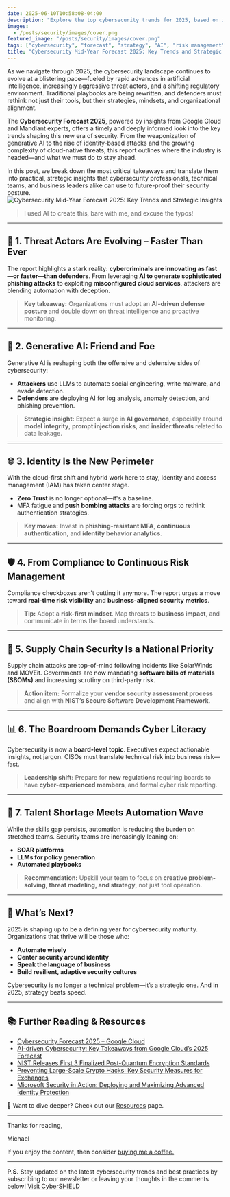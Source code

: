 ```yaml
---
date: 2025-06-10T10:58:08-04:00
description: "Explore the top cybersecurity trends for 2025, based on insights from Google Cloud’s latest forecast. From AI-driven threats to identity-first security strategies, this post breaks down what security leaders need to know—and do—to stay ahead."
images:
  - /posts/security/images/cover.png
featured_image: "/posts/security/images/cover.png"
tags: ["cybersecurity", "forecast", "strategy", "AI", "risk management", "2025"]
title: "Cybersecurity Mid-Year Forecast 2025: Key Trends and Strategic Insights"
---
```



As we navigate through 2025, the cybersecurity landscape continues to evolve at a blistering pace—fueled by rapid advances in artificial intelligence, increasingly aggressive threat actors, and a shifting regulatory environment. Traditional playbooks are being rewritten, and defenders must rethink not just their tools, but their strategies, mindsets, and organizational alignment.

The **Cybersecurity Forecast 2025**, powered by insights from Google Cloud and Mandiant experts, offers a timely and deeply informed look into the key trends shaping this new era of security. From the weaponization of generative AI to the rise of identity-based attacks and the growing complexity of cloud-native threats, this report outlines where the industry is headed—and what we must do to stay ahead.

In this post, we break down the most critical takeaways and translate them into practical, strategic insights that cybersecurity professionals, technical teams, and business leaders alike can use to future-proof their security posture.
![Cybersecurity Mid-Year Forecast 2025: Key Trends and Strategic Insights](/posts/security/images/forecast.png)

> I used AI to create this, bare with me, and excuse the typos!
---

## 🚨 1. Threat Actors Are Evolving – Faster Than Ever

The report highlights a stark reality: **cybercriminals are innovating as fast—or faster—than defenders**. From leveraging **AI to generate sophisticated phishing attacks** to exploiting **misconfigured cloud services**, attackers are blending automation with deception.

> **Key takeaway:** Organizations must adopt an **AI-driven defense posture** and double down on threat intelligence and proactive monitoring.

---

## 🧠 2. Generative AI: Friend and Foe

Generative AI is reshaping both the offensive and defensive sides of cybersecurity:

- **Attackers** use LLMs to automate social engineering, write malware, and evade detection.
- **Defenders** are deploying AI for log analysis, anomaly detection, and phishing prevention.

> **Strategic insight:** Expect a surge in **AI governance**, especially around **model integrity**, **prompt injection risks**, and **insider threats** related to data leakage.

---

## 🌐 3. Identity Is the New Perimeter

With the cloud-first shift and hybrid work here to stay, identity and access management (IAM) has taken center stage.

- **Zero Trust** is no longer optional—it's a baseline.
- MFA fatigue and **push bombing attacks** are forcing orgs to rethink authentication strategies.

> **Key moves:** Invest in **phishing-resistant MFA**, **continuous authentication**, and **identity behavior analytics**.

---

## 🛡️ 4. From Compliance to Continuous Risk Management

Compliance checkboxes aren’t cutting it anymore. The report urges a move toward **real-time risk visibility** and **business-aligned security metrics**.

> **Tip:** Adopt a **risk-first mindset**. Map threats to **business impact**, and communicate in terms the board understands.

---

## 🧩 5. Supply Chain Security Is a National Priority

Supply chain attacks are top-of-mind following incidents like SolarWinds and MOVEit. Governments are now mandating **software bills of materials (SBOMs)** and increasing scrutiny on third-party risk.

> **Action item:** Formalize your **vendor security assessment process** and align with **NIST’s Secure Software Development Framework**.

---

## 📊 6. The Boardroom Demands Cyber Literacy

Cybersecurity is now a **board-level topic**. Executives expect actionable insights, not jargon. CISOs must translate technical risk into business risk—fast.

> **Leadership shift:** Prepare for **new regulations** requiring boards to have **cyber-experienced members**, and formal cyber risk reporting.

---

## 🌱 7. Talent Shortage Meets Automation Wave

While the skills gap persists, automation is reducing the burden on stretched teams. Security teams are increasingly leaning on:

- **SOAR platforms**
- **LLMs for policy generation**
- **Automated playbooks**

> **Recommendation:** Upskill your team to focus on **creative problem-solving, threat modeling, and strategy**, not just tool operation.

---

## 🔮 What’s Next?

2025 is shaping up to be a defining year for cybersecurity maturity. Organizations that thrive will be those who:

- **Automate wisely**
- **Center security around identity**
- **Speak the language of business**
- **Build resilient, adaptive security cultures**

Cybersecurity is no longer a technical problem—it’s a strategic one. And in 2025, strategy beats speed.

---

## 📚 Further Reading & Resources

- [Cybersecurity Forecast 2025 – Google Cloud](https://cloud.google.com/security/resources/cybersecurity-forecast)
- [AI-driven Cybersecurity: Key Takeaways from Google Cloud’s 2025 Forecast](https://ctomagazine.com/ai-driven-cybersecurity-google-clouds-forecast/)
- [NIST Releases First 3 Finalized Post-Quantum Encryption Standards](https://www.nist.gov/news-events/news/2024/08/nist-releases-first-3-finalized-post-quantum-encryption-standards)
- [Preventing Large-Scale Crypto Hacks: Key Security Measures for Exchanges](https://www.chainalysis.com/blog/preventing-crypto-hacks-best-practices-for-exchanges-hexagate/)
- [Microsoft Security in Action: Deploying and Maximizing Advanced Identity Protection](https://techcommunity.microsoft.com/blog/microsoft-security-blog/microsoft-security-in-action-deploying-and-maximizing-advanced-identity-protecti/4385307)


🧠 Want to dive deeper? Check out  our [Resources](https://store.cybersecurityos.net/) page.

---

Thanks for reading,

Michael

If you enjoy the content, then consider [buying me a coffee.](https://store.cybersecurityos.net/coffee)

---

**P.S.** Stay updated on the latest cybersecurity trends and best practices by subscribing to our newsletter or leaving your thoughts in the comments below! [Visit CyberSHIELD](https://cybershieldacademy.net)